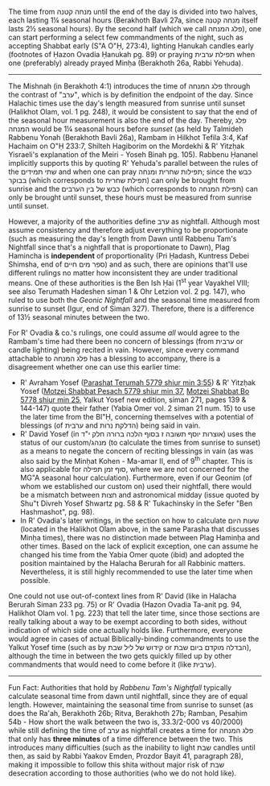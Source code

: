 The time from מנחה קטנה until the end of the day is divided into two halves, each lasting 1¼ seasonal hours (Berakhoth Bavli 27a, since מנחה קטנה itself lasts 2½ seasonal hours). By the second half (which we call פלג המנחה), one can start performing a select few commandments of the night, such as accepting Shabbat early (S"A O"Ḥ, 273:4), lighting Ḥanukah candles early (footnotes of Ḥazon Ovadia Ḥanukah pg. 89) or praying תפילת ערבית when one (preferably) already prayed Minḥa (Berakhoth 26a, Rabbi Yehuda).

---

The Mishnah (in Berakhoth 4:1) introduces the time of פלג המנחה through the contrast of "ערב", which is by definition the endpoint of the day. Since Halachic times use the day's length measured from sunrise until sunset (Halikhot Olam, vol. 1 pg. 248), it would be consistent to say that the end of the seasonal hour measurement is also the end of the day. Thereby, פלג המנחה would be 1¼ seasonal hours before _sunset_ (as held by Talmideh Rabbenu Yonah (Berakhoth Bavli 26a), Rambam in Hilkhot Tefila 3:4, Kaf Hachaim on O"Ḥ 233:7, Shilteh Hagiborim on the Mordekhi & R' Yitzḥak Yisraeli's explanation of the Meiri - Yoseh Binah pg. 105). Rabbenu Ḥananel implicitly supports this by quoting R' Yehuda's parallel between the rules of the שתי תמידים and when one can pray תפילות שחרית ומנחה; since the כבש בבוקר (which corresponds to תפילת שחרית) can only be brought from sunrise and the כבש של בין הערבים (which corresponds to תפילת המנחה) can only be brought until sunset, these hours must be measured from sunrise until sunset.

However, a majority of the authorities define ערב as nightfall. Although most assume consistency and therefore adjust everything to be proportionate (such as measuring the day's length from Dawn until Rabbenu Tam's Nightfall since that's a nightfall that is proportionate to Dawn), Plag Hamincha is **independent** of proportionality (Pri Ḥadash, Kuntress Debei Shimsha, end of ספר מים חיים) and as such, there are opinions that'll use different rulings no matter how inconsistent they are under traditional means. One of these authorities is the Ben Ish Ḥai (1<sup>st</sup> year Vayakhel VIII; see also Terumath Hadeshen siman 1 & Ohr Letzion vol. 2 pg. 147), who ruled to use both the _Geonic Nightfall_ and the seasonal time measured from sunrise to sunset (Igur, end of Siman 327). Therefore, there is a difference of 13½ seasonal minutes between the two.

For R' Ovadia & co.'s rulings, one could assume *all* would agree to the Rambam's time had there been no concern of blessings (from ערבית or candle lighting) being recited in vain. However, since every command attachable to פלג המנחה has a blessing to accompany, there is a disagreement whether one can use this earlier time:

- R' Avraham Yosef ([Parashat Terumah 5779 shiur min 3:55](https://torahanytime.com/lectures/76371)) & R' Yitzḥak Yosef ([Motzei Shabbat Pesach 5779 shiur min 37](https://torahanytime.com/lectures/81670), [Motzei Shabbat Bo 5778 shiur min 25](https://torahanytime.com/lectures/55391), Yalkut Yosef new edition, siman 271, pages 139 & 144-147) quote their father (Yabia Omer vol. 2 siman 21 num. 15) to use the later time from the BI"Ḥ, concerning themselves with a potential of blessings (of ערבית and הדלקת נרות) being said in vain.
- R' David Yosef (in אוצרות יוסף תשובה ז בסוף הלכה ברורה חלק י"ד) uses the status of our custom/מנהג (to calculate the times from sunrise to sunset) as a means to negate the concern of reciting blessings in vain (as was also said by the Minḥat Kohen - Ma-amar II, end of 9<sup>th</sup> chapter. This is also applicable for סוף זמן תפילה, where we are not concerned for the MG"A seasonal hour calculation). Furthermore, even if our Geonim (of whom we established our custom on) used their nightfall, there would be a mismatch between חצות and astronomical midday (issue quoted by Shu"t Divreh Yosef Shwartz pg. 58 & R' Tukachinsky in the Sefer "Ben Hashmashot", pg. 98).
- In R' Ovadia's later writings, in the section on how to calculate שעות היום (located in the Halikhot Olam above, in the same Parasha that discusses Minḥa times), there was no distinction made between Plag Haminḥa and other times. Based on the lack of explicit exception, one can assume he changed his time from the Yabia Omer quote (ibid) and adopted the position maintained by the Halacha Berurah for all Rabbinic matters. Nevertheless, it is still highly recommended to use the later time when possible.

One could not use out-of-context lines from R' David (like in Halacha Berurah Siman 233 pg. 75) or R' Ovadia (Hazon Ovadia Ta-anit pg. 94, Halikhot Olam vol. 1 pg. 223) that tell the later time, since those sections are really talking about a way to be exempt according to both sides, without indication of which side one actually holds like. Furthermore, everyone would agree in cases of actual Biblically-binding commandments to use the Yalkut Yosef time (such as by קידוש של ליל שבת or הבדלה מוקדם ביום שבת), although the time in between the two gets quickly filled up by other commandments that would need to come before it (like ערבית).

---

Fun Fact: Authorities that hold by *Rabbenu Tam's Nightfall* typically calculate seasonal time from dawn until nightfall, since they are of equal length. However, maintaining the seasonal time from sunrise to sunset (as does the Ra'ah, Berakhoth 26b; Ritva, Berakhoth 27b; Ramban, Pesaḥim 54b - How short the walk between the two is, 33.3/2-000 vs 40/2000) while still defining the time of ערב as nightfall creates a time for פלג המנחה that only has **three minutes** of a time difference between the two. This introduces many difficulties (such as the inability to light שבת candles until then, as said by Rabbi Yaakov Emden, Prozdor Bayit 41, paragraph 28), making it impossible to follow this shita without major risk of שבת desecration according to those authorities (who we do not hold like).
